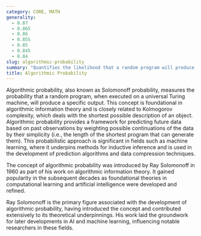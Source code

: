 ```yaml
---
category: CORE, MATH
generality:
  - 0.87
  - 0.865
  - 0.86
  - 0.855
  - 0.85
  - 0.845
  - 0.84
slug: algorithmic-probability
summary: "Quantifies the likelihood that a random program will produce a specific output on a universal Turing machine, forming a core component of algorithmic information theory."
title: Algorithmic Probability
---
```


Algorithmic probability, also known as Solomonoff probability, measures the probability that a random program, when executed on a universal Turing machine, will produce a specific output. This concept is foundational in algorithmic information theory and is closely related to Kolmogorov complexity, which deals with the shortest possible description of an object. Algorithmic probability provides a framework for predicting future data based on past observations by weighting possible continuations of the data by their simplicity (i.e., the length of the shortest program that can generate them). This probabilistic approach is significant in fields such as machine learning, where it underpins methods for inductive inference and is used in the development of prediction algorithms and data compression techniques.

The concept of algorithmic probability was introduced by Ray Solomonoff in 1960 as part of his work on algorithmic information theory. It gained popularity in the subsequent decades as foundational theories in computational learning and artificial intelligence were developed and refined.

Ray Solomonoff is the primary figure associated with the development of algorithmic probability, having introduced the concept and contributed extensively to its theoretical underpinnings. His work laid the groundwork for later developments in AI and machine learning, influencing notable researchers in these fields.
